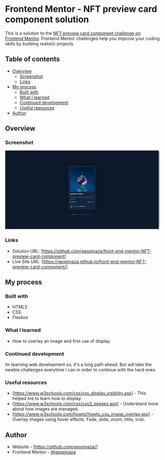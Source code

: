 # Frontend Mentor - NFT preview card component solution

This is a solution to the [NFT preview card component challenge on Frontend Mentor](https://www.frontendmentor.io/challenges/nft-preview-card-component-SbdUL_w0U). Frontend Mentor challenges help you improve your coding skills by building realistic projects.

## Table of contents

- [Overview](#overview)
  - [Screenshot](#screenshot)
  - [Links](#links)
- [My process](#my-process)
  - [Built with](#built-with)
  - [What I learned](#what-i-learned)
  - [Continued development](#continued-development)
  - [Useful resources](#useful-resources)
- [Author](#author)


## Overview

### Screenshot

![Final Result](https://github.com/gespinaza/front-end-mentor-NFT-preview-card-component/blob/main/nft-screenshot.png)


### Links

- Solution URL: [https://github.com/gespinaza/front-end-mentor-NFT-preview-card-component]
- Live Site URL: [https://gespinaza.github.io/front-end-mentor-NFT-preview-card-component/]

## My process

### Built with

- HTML5
- CSS
- Flexbox



### What I learned

- How to overlay an image and first use of display 


### Continued development

Im learning web development so, it's a long path ahead. But will take the newbie challenges everytime I can in order to continue with the hard ones.

### Useful resources

- [https://www.w3schools.com/css/css_display_visibility.asp] - This helped me to learn how to display.
- [https://www.w3schools.com/css/css3_images.asp] - Understand more about how images are managed.
- [https://www.w3schools.com/howto/howto_css_image_overlay.asp]  - Overlay images using hover effects. Fade, slide, zoom, titlle, icon.



## Author

- Website - [https://github.com/gespinaza/]
- Frontend Mentor - [@gespinaza](https://www.frontendmentor.io/profile/gespinaza)

